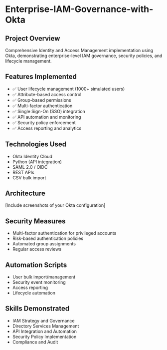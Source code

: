 # Enterprise-IAM-Governance-with-Okta

## Project Overview
Comprehensive Identity and Access Management implementation using Okta, demonstrating enterprise-level IAM governance, security policies, and lifecycle management.

## Features Implemented
- ✅ User lifecycle management (1000+ simulated users)
- ✅ Attribute-based access control
- ✅ Group-based permissions
- ✅ Multi-factor authentication
- ✅ Single Sign-On (SSO) integration
- ✅ API automation and monitoring
- ✅ Security policy enforcement
- ✅ Access reporting and analytics

## Technologies Used
- Okta Identity Cloud
- Python (API integration)
- SAML 2.0 / OIDC
- REST APIs
- CSV bulk import

## Architecture
[Include screenshots of your Okta configuration]

## Security Measures
- Multi-factor authentication for privileged accounts
- Risk-based authentication policies
- Automated group assignments
- Regular access reviews

## Automation Scripts
- User bulk import/management
- Security event monitoring
- Access reporting
- Lifecycle automation

## Skills Demonstrated
- IAM Strategy and Governance
- Directory Services Management
- API Integration and Automation
- Security Policy Implementation
- Compliance and Audit
